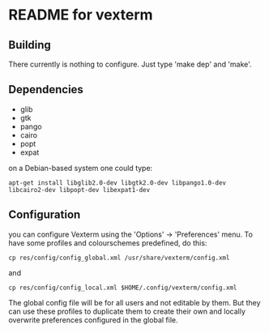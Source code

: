 # README for vexterm

## Building
There currently is nothing to configure. 
Just type 'make dep' and 'make'.

## Dependencies
* glib
* gtk
* pango
* cairo
* popt
* expat

on a Debian-based system one could type:

    apt-get install libglib2.0-dev libgtk2.0-dev libpango1.0-dev libcairo2-dev libpopt-dev libexpat1-dev

## Configuration
you can configure Vexterm using the 'Options' -> 'Preferences' menu.
To have some profiles and colourschemes predefined, do this:

    cp res/config/config_global.xml /usr/share/vexterm/config.xml

and

    cp res/config/config_local.xml $HOME/.config/vexterm/config.xml

The global config file will be for all users and not editable by
them. But they can use these profiles to duplicate them to create 
their own and locally overwrite preferences configured in the 
global file.
